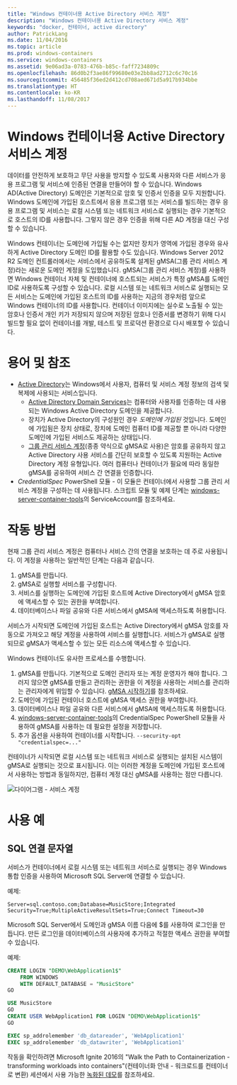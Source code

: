 ```yaml
---
title: "Windows 컨테이너용 Active Directory 서비스 계정"
description: "Windows 컨테이너용 Active Directory 서비스 계정"
keywords: "docker, 컨테이너, active directory"
author: PatrickLang
ms.date: 11/04/2016
ms.topic: article
ms.prod: windows-containers
ms.service: windows-containers
ms.assetid: 9e06ad3a-0783-476b-b85c-faff7234809c
ms.openlocfilehash: 86d0b2f3ae86f99680e03e2bb8ad2712c6c70c16
ms.sourcegitcommit: 456485f36ed2d412cd708aed671d5a917b934bbe
ms.translationtype: HT
ms.contentlocale: ko-KR
ms.lasthandoff: 11/08/2017
---
```

# <a name="active-directory-service-accounts-for-windows-containers"></a>Windows 컨테이너용 Active Directory 서비스 계정

데이터를 안전하게 보호하고 무단 사용을 방지할 수 있도록 사용자와 다른 서비스가 응용 프로그램 및 서비스에 인증된 연결을 만들어야 할 수 있습니다. Windows AD(Active Directory) 도메인은 기본적으로 암호 및 인증서 인증을 모두 지원합니다. Windows 도메인에 가입된 호스트에서 응용 프로그램 또는 서비스를 빌드하는 경우 응용 프로그램 및 서비스는 로컬 시스템 또는 네트워크 서비스로 실행되는 경우 기본적으로 호스트의 ID를 사용합니다. 그렇지 않은 경우 인증을 위해 다른 AD 계정을 대신 구성할 수 있습니다.

Windows 컨테이너는 도메인에 가입될 수는 없지만 장치가 영역에 가입된 경우와 유사하게 Active Directory 도메인 ID를 활용할 수도 있습니다. Windows Server 2012 R2 도메인 컨트롤러에서는 서비스에서 공유하도록 설계된 gMSA(그룹 관리 서비스 계정)라는 새로운 도메인 계정을 도입했습니다. gMSA(그룹 관리 서비스 계정)를 사용하면 Windows 컨테이너 자체 및 컨테이너에 호스트되는 서비스가 특정 gMSA를 도메인 ID로 사용하도록 구성할 수 있습니다. 로컬 시스템 또는 네트워크 서비스로 실행되는 모든 서비스는 도메인에 가입된 호스트의 ID를 사용하는 지금의 경우처럼 앞으로 Windows 컨테이너의 ID를 사용합니다. 컨테이너 이미지에는 실수로 노출될 수 있는 암호나 인증서 개인 키가 저장되지 않으며 저장된 암호나 인증서를 변경하기 위해 다시 빌드할 필요 없이 컨테이너를 개발, 테스트 및 프로덕션 환경으로 다시 배포할 수 있습니다. 


# <a name="glossary--references"></a>용어 및 참조
- [Active Directory](http://social.technet.microsoft.com/wiki/contents/articles/1026.active-directory-services-overview.aspx)는 Windows에서 사용자, 컴퓨터 및 서비스 계정 정보의 검색 및 복제에 사용되는 서비스입니다. 
  - [Active Directory Domain Services](https://technet.microsoft.com/en-us/library/dd448614.aspx)는 컴퓨터와 사용자를 인증하는 데 사용되는 Windows Active Directory 도메인을 제공합니다. 
  - 장치가 Active Directory의 구성원인 경우 _도메인에 가입된_ 것입니다. 도메인에 가입됨은 장치 상태로, 장치에 도메인 컴퓨터 ID를 제공할 뿐 아니라 다양한 도메인에 가입된 서비스도 제공하는 상태입니다.
  - [그룹 관리 서비스 계정](https://technet.microsoft.com/en-us/library/jj128431(v=ws.11).aspx)(종종 약식으로 gMSA로 사용)은 암호를 공유하지 않고 Active Directory 사용 서비스를 간단히 보호할 수 있도록 지원하는 Active Directory 계정 유형입니다. 여러 컴퓨터나 컨테이너가 필요에 따라 동일한 gMSA를 공유하여 서비스 간 연결을 인증합니다.
- _CredentialSpec_ PowerShell 모듈 - 이 모듈은 컨테이너에서 사용할 그룹 관리 서비스 계정을 구성하는 데 사용됩니다. 스크립트 모듈 및 예제 단계는 [windows-server-container-tools](https://github.com/Microsoft/Virtualization-Documentation/tree/live/windows-server-container-tools)의 ServiceAccount를 참조하세요.

# <a name="how-it-works"></a>작동 방법

현재 그룹 관리 서비스 계정은 컴퓨터나 서비스 간의 연결을 보호하는 데 주로 사용됩니다. 이 계정을 사용하는 일반적인 단계는 다음과 같습니다.

1. gMSA를 만듭니다.
2. gMSA로 실행할 서비스를 구성합니다.
3. 서비스를 실행하는 도메인에 가입된 호스트에 Active Directory에서 gMSA 암호에 액세스할 수 있는 권한을 부여합니다.
4. 데이터베이스나 파일 공유와 다른 서비스에서 gMSA에 액세스하도록 허용합니다.

서비스가 시작되면 도메인에 가입된 호스트는 Active Directory에서 gMSA 암호를 자동으로 가져오고 해당 계정을 사용하여 서비스를 실행합니다. 서비스가 gMSA로 실행되므로 gMSA가 액세스할 수 있는 모든 리소스에 액세스할 수 있습니다.

Windows 컨테이너도 유사한 프로세스를 수행합니다.

1. gMSA를 만듭니다. 기본적으로 도메인 관리자 또는 계정 운영자가 해야 합니다. 그러지 않으면 gMSA를 만들고 관리하는 권한을 이 계정을 사용하는 서비스를 관리하는 관리자에게 위임할 수 있습니다. [gMSA 시작하기](https://technet.microsoft.com/en-us/library/jj128431(v=ws.11).aspx)를 참조하세요.
2. 도메인에 가입된 컨테이너 호스트에 gMSA 액세스 권한을 부여합니다.
3. 데이터베이스나 파일 공유와 다른 서비스에서 gMSA에 액세스하도록 허용합니다.
4. [windows-server-container-tools](https://github.com/Microsoft/Virtualization-Documentation/tree/live/windows-server-container-tools)의 CredentialSpec PowerShell 모듈을 사용하여 gMSA를 사용하는 데 필요한 설정을 저장합니다.
5. 추가 옵션을 사용하여 컨테이너를 시작합니다. `--security-opt "credentialspec=..."`

컨테이너가 시작되면 로컬 시스템 또는 네트워크 서비스로 실행되는 설치된 시스템이 gMSA로 실행되는 것으로 표시됩니다. 이는 이러한 계정을 도메인에 가입된 호스트에서 사용하는 방법과 동일하지만, 컴퓨터 계정 대신 gMSA를 사용하는 점만 다릅니다. 

![다이어그램 - 서비스 계정](media/serviceaccount_diagram.png)


# <a name="example-uses"></a>사용 예


## <a name="sql-connection-strings"></a>SQL 연결 문자열
서비스가 컨테이너에서 로컬 시스템 또는 네트워크 서비스로 실행되는 경우 Windows 통합 인증을 사용하여 Microsoft SQL Server에 연결할 수 있습니다.

예제:

```
Server=sql.contoso.com;Database=MusicStore;Integrated Security=True;MultipleActiveResultSets=True;Connect Timeout=30
```

Microsoft SQL Server에서 도메인과 gMSA 이름 다음에 $를 사용하여 로그인을 만듭니다. 만든 로그인을 데이터베이스의 사용자에 추가하고 적절한 액세스 권한을 부여할 수 있습니다.

예제: 

```sql
CREATE LOGIN "DEMO\WebApplication1$"
    FROM WINDOWS
    WITH DEFAULT_DATABASE = "MusicStore"
GO

USE MusicStore
GO
CREATE USER WebApplication1 FOR LOGIN "DEMO\WebApplication1$"
GO

EXEC sp_addrolemember 'db_datareader', 'WebApplication1'
EXEC sp_addrolemember 'db_datawriter', 'WebApplication1'
```

작동을 확인하려면 Microsoft Ignite 2016의 "Walk the Path to Containerization - transforming workloads into containers"(컨테이너화 안내 - 워크로드를 컨테이너로 변환) 세션에서 사용 가능한 [녹화된 데모](https://youtu.be/cZHPz80I-3s?t=2672)를 참조하세요.
